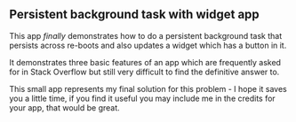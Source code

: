 ## Persistent background task with widget app

This app *finally* demonstrates how to do a persistent background task that persists across re-boots and also updates a widget which has a button in it.

It demonstrates three basic features of an app which are frequently asked for in Stack Overflow but still very difficult to find the definitive answer to.

This small app represents my final solution for this problem - I hope it saves you a little time, if you find it useful you may include me in the credits for your app, that would be great.